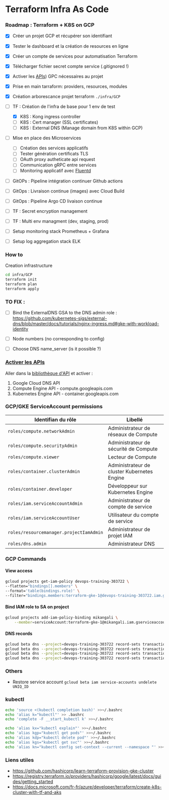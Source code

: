 
# Terraform Infra As Code

### Roadmap : Terraform + K8S on GCP

- [x] Créer un projet GCP et récupérer son identifiant
- [x] Tester le dashboard et la création de resources en ligne
- [x] Créer un compte de services pour automatisation Terraform
- [x] Télécharger fichier secret compte service (.gitignored !)
- [x] Activer les [APIs](#enable-apis)) GPC nécessaires au projet
- [x] Prise en main tarraform: providers, resources, modules
- [x] Création arborescance projet terraform `./infra/GCP`
- [ ] TF : Création de l'infra de base pour 1 env de test 
    - [x] K8S : Kong ingress controller 
    - [ ] K8S : Cert manager (SSL certificates)
    - [ ] K8S : External DNS (Manage domain from K8S within GCP)
- [ ] Mise en place des Microservices 
    - [ ] Création des services applicatifs
    - [ ] Tester génération certificats TLS
    - [ ] OAuth proxy autheticate api request
    - [ ] Communication gRPC entre services
    - [ ] Monitoring applicatif avec [Fluentd](https://www.fluentd.org)
- [ ] GitOPs : Pipeline intégration continuer Github actions
- [ ] GitOps : Livraison continue (images) avec Cloud Build
- [ ] GitOps : Pipeline Argo CD livaison continue
- [ ] TF : Secret encryption management
- [ ] TF : Multi env managment (dev, staging, prod) 
- [ ] Setup monitoring stack Prometheus + Grafana
- [ ] Setup log aggregation stack ELK


### How to 

Creation infrastructure

```bash
cd infra/GCP
terraform init
terraform plan
terraform apply
```


### TO FIX : 

- [ ] Bind the ExternalDNS GSA to the DNS admin role : https://github.com/kubernetes-sigs/external-dns/blob/master/docs/tutorials/nginx-ingress.md#gke-with-workload-identity
- [ ] Node numbers (no corresponding to config)
- [ ] Choose DNS name_server (is it possible ?)


### [Activer les APIs](#enable-apis)

Aller dans la [bibliothèque d'API](https://console.cloud.google.com/apis/library) et activer :

1. Google Cloud DNS API
2. Compute Engine API - compute.googleapis.com
3. Kubernetes Engine API - container.googleapis.com

### GCP/GKE ServiceAccount permissions

|Identifian du rôle                         | Libellé                                       |
|-------------------------------------------|-----------------------------------------------|
| `roles/compute.networkAdmin`              | Administrateur de réseaux de Compute          |
| `roles/compute.securityAdmin`             | Administrateur de sécurité de Compute         |
| `roles/compute.viewer`                    | Lecteur de Compute                            |
| `roles/container.clusterAdmin`            | Administrateur de cluster Kubernetes Engine   |
| `roles/container.developer`               | Développeur sur Kubernetes Engine             |
| `roles/iam.serviceAccountAdmin`           | Administrateur de compte de service           |
| `roles/iam.serviceAccountUser`            | Utilisateur du compte de service              |
| `roles/resourcemanager.projectIamAdmin`   | Administrateur de projet IAM                  |
| `roles/dns.admin`                         | Administrateur DNS                            |


### GCP Commands

#### View access

```sh
gcloud projects get-iam-policy devops-training-303722 \
--flatten="bindings[].members" \
--format='table(bindings.role)' \
--filter="bindings.members:terraform-gke-1@devops-training-303722.iam.gserviceaccount.com"
```

#### Bind IAM role to SA on project

```sh
gcloud projects add-iam-policy-binding mikangali \
    --member=serviceAccount:terraform-gke-1@mikangali.iam.gserviceaccount.com --role=roles/dns.admin
```

#### DNS records

```sh
gcloud beta dns --project=devops-training-303722 record-sets transaction start --zone=kuguru-ga
gcloud beta dns --project=devops-training-303722 record-sets transaction add 192.16.0.1 --name=dev.kuguru.ga. --ttl=300 --type=A --zone=kuguru-ga
gcloud beta dns --project=devops-training-303722 record-sets transaction remove 104.198.219.72 --name=dev.kuguru.ga. --ttl=300 --type=A --zone=kuguru-ga
gcloud beta dns --project=devops-training-303722 record-sets transaction execute --zone=kuguru-ga
```

### Others

* Restore service account `gcloud beta iam service-accounts undelete UNIQ_ID`


### kubectl

```sh
echo 'source <(kubectl completion bash)' >>~/.bashrc
echo 'alias k="kubectl"' >> .bashrc
echo 'complete -F __start_kubectl k' >>~/.bashrc

echo 'alias kx="kubectl explain"' >>~/.bashrc
echo 'alias kgp="kubectl get pods"' >>~/.bashrc
echo 'alias kdp="kubectl delete pod"' >>~/.bashrc
echo 'alias kgs="kubectl get svc"' >>~/.bashrc
echo 'alias kn="kubectl config set-context --current --namespace "' >>~/.bashrc
```


### Liens utiles

- https://github.com/hashicorp/learn-terraform-provision-gke-cluster
- https://registry.terraform.io/providers/hashicorp/google/latest/docs/guides/getting_started
- https://docs.microsoft.com/fr-fr/azure/developer/terraform/create-k8s-cluster-with-tf-and-aks
